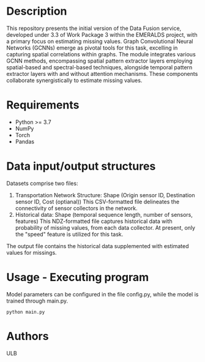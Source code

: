 # Description
This repository presents the initial version of the Data Fusion service, developed under 3.3 of Work Package 3 within the EMERALDS project, with a primary focus on estimating missing values. Graph Convolutional Neural Networks (GCNNs) emerge as pivotal tools for this task, excelling in capturing spatial correlations within graphs. The module integrates various GCNN methods, encompassing spatial pattern extractor layers employing spatial-based and spectral-based techniques, alongside temporal pattern extractor layers with and without attention mechanisms. These components collaborate synergistically to estimate missing values.

# Requirements
- Python >= 3.7
- NumPy
- Torch
- Pandas

# Data input/output structures 
Datasets comprise two files:
1. Transportation Network Structure:
   Shape (Origin sensor ID, Destination sensor ID, Cost (optianal))
   This CSV-formatted file delineates the connectivity of sensor collectors in the network.
2. Historical data:
   Shape (temporal sequence length, number of sensors, features)
   This NDZ-formatted file captures historical data with probability of missing values, from each data collector. At present, only the "speed" feature is utilized for this task.

The output file contains the historical data supplemented with estimated values for missings. 

# Usage - Executing program
Model parameters can be configured in the file config.py, while the model is trained through main.py.

```
python main.py
```

# Authors
ULB

